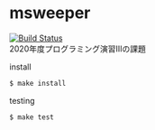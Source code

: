 # msweeper
[![Build Status](https://travis-ci.org/Takana-Norimasa/msweeper.svg?branch=master)](https://travis-ci.org/Takana-Norimasa/msweeper)  
2020年度プログラミング演習Ⅲの課題  

install 
```zsh
$ make install
```

testing
```zsh
$ make test
```
